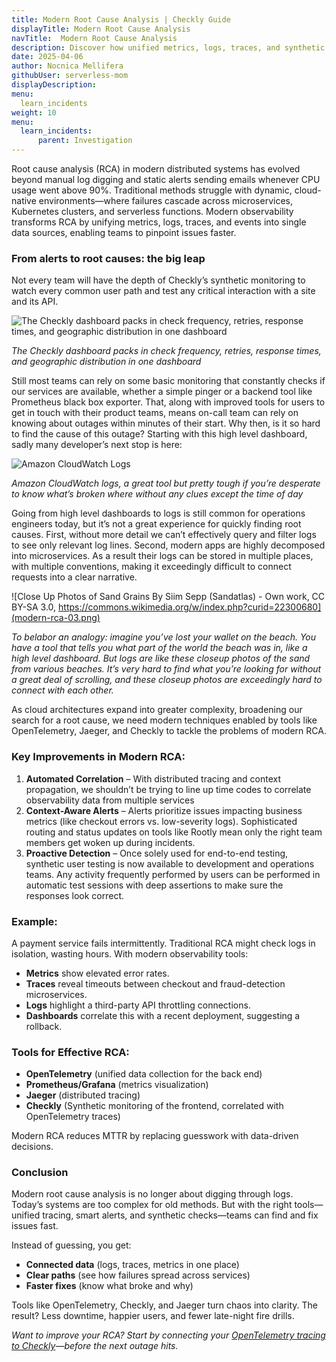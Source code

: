 ```yaml
---
title: Modern Root Cause Analysis | Checkly Guide
displayTitle: Modern Root Cause Analysis 
navTitle:  Modern Root Cause Analysis
description: Discover how unified metrics, logs, traces, and synthetic tests help you pinpoint failures faster, reduce downtime, and more.
date: 2025-04-06
author: Nocnica Mellifera
githubUser: serverless-mom
displayDescription: 
menu:
  learn_incidents
weight: 10
menu:
  learn_incidents:
      parent: Investigation
---
```

Root cause analysis (RCA) in modern distributed systems has evolved beyond manual log digging and static alerts sending emails whenever CPU usage went above 90%. Traditional methods struggle with dynamic, cloud-native environments—where failures cascade across microservices, Kubernetes clusters, and serverless functions. Modern observability transforms RCA by unifying metrics, logs, traces, and events into single data sources, enabling teams to pinpoint issues faster.

### From alerts to root causes: the big leap

Not every team will have the depth of Checkly’s synthetic monitoring to watch every common user path and test any critical interaction with a site and its API. 

![The Checkly dashboard packs in check frequency, retries, response times, and geographic distribution in one dashboard](modern-rca-01.png)

*The Checkly dashboard packs in check frequency, retries, response times, and geographic distribution in one dashboard*

Still most teams can rely on some basic monitoring that constantly checks if our services are available, whether a simple pinger or a backend tool like Prometheus black box exporter. That, along with improved tools for users to get in touch with their product teams, means on-call team can rely on knowing about outages within minutes of their start. Why then, is it so hard to find the cause of this outage? Starting with this high level dashboard, sadly many developer’s next stop is here:

![Amazon CloudWatch Logs](modern-rca-02.png)

*Amazon CloudWatch logs, a great tool but pretty tough if you’re desperate to know what’s broken where without any clues except the time of day*

Going from high level dashboards to logs is still common for operations engineers today, but it’s not a great experience for quickly finding root causes. First, without more detail we can’t effectively query and filter logs to see only relevant log lines. Second, modern apps are highly decomposed into microservices. As a result their logs can be stored in multiple places, with multiple conventions, making it exceedingly difficult to connect requests into a clear narrative. 

![Close Up Photos of Sand Grains By Siim Sepp (Sandatlas) - Own work, CC BY-SA 3.0, https://commons.wikimedia.org/w/index.php?curid=22300680](modern-rca-03.png)

*To belabor an analogy: imagine you’ve lost your wallet on the beach. You have a tool that tells you what part of the world the beach was in, like a high level dashboard. But logs are like these closeup photos of the sand from various beaches. It’s very hard to find what you’re looking for without a great deal of scrolling, and these closeup photos are exceedingly hard to connect with each other.*

As cloud architectures expand into greater complexity, broadening our search for a root cause, we need modern techniques enabled by tools like OpenTelemetry, Jaeger, and Checkly to tackle the problems of modern RCA.

### Key Improvements in Modern RCA:

1. **Automated Correlation** – With distributed tracing and context propagation, we shouldn’t be trying to line up time codes to correlate observability data from multiple services
2. **Context-Aware Alerts** – Alerts prioritize issues impacting business metrics (like checkout errors vs. low-severity logs). Sophisticated routing and status updates on tools like Rootly mean only the right team members get woken up during incidents.
3. **Proactive Detection** – Once solely used for end-to-end testing, synthetic user testing is now available to development and operations teams. Any activity frequently performed by users can be performed in automatic test sessions with deep assertions to make sure the responses look correct.

### Example:

A payment service fails intermittently. Traditional RCA might check logs in isolation, wasting hours. With modern observability tools:

- **Metrics** show elevated error rates.
- **Traces** reveal timeouts between checkout and fraud-detection microservices.
- **Logs** highlight a third-party API throttling connections.
- **Dashboards** correlate this with a recent deployment, suggesting a rollback.

### Tools for Effective RCA:

- **OpenTelemetry** (unified data collection for the back end)
- **Prometheus/Grafana** (metrics visualization)
- **Jaeger** (distributed tracing)
- **Checkly** (Synthetic monitoring of the frontend, correlated with OpenTelemetry traces)

Modern RCA reduces MTTR  by replacing guesswork with data-driven decisions. 

### Conclusion

Modern root cause analysis is no longer about digging through logs. Today’s systems are too complex for old methods. But with the right tools—unified tracing, smart alerts, and synthetic checks—teams can find and fix issues fast.

Instead of guessing, you get:

- **Connected data** (logs, traces, metrics in one place)
- **Clear paths** (see how failures spread across services)
- **Faster fixes** (know what broke and why)

Tools like OpenTelemetry, Checkly, and Jaeger turn chaos into clarity. The result? Less downtime, happier users, and fewer late-night fire drills.

*Want to improve your RCA? Start by connecting your [OpenTelemetry tracing to Checkly](https://www.checklyhq.com/docs/traces-open-telemetry/)—before the next outage hits.*